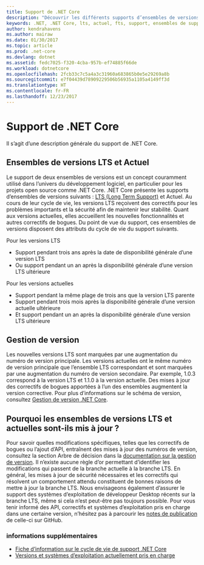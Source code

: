 ```yaml
---
title: Support de .NET Core
description: "Découvrir les différents supports d’ensembles de versions (LTS et Actuel) pour .NET Core"
keywords: .NET, .NET Core, lts, actuel, fts, support, ensembles de support, suivis de support, cycle de vie, ensembles de versions
author: kendrahavens
ms.author: mairaw
ms.date: 01/30/2017
ms.topic: article
ms.prod: .net-core
ms.devlang: dotnet
ms.assetid: fedc7025-f320-4cba-957b-ef74885f66de
ms.workload: dotnetcore
ms.openlocfilehash: 2fcb33c7c5a4a3c31960a683865b0e5e29269a8b
ms.sourcegitcommit: e7f04439d78909229506b56935a1105a4149ff3d
ms.translationtype: HT
ms.contentlocale: fr-FR
ms.lasthandoff: 12/23/2017
---
```

# <a name="net-core-support"></a>Support de .NET Core

Il s’agit d’une description générale du support de .NET Core.

## <a name="lts-and-current-release-trains"></a>Ensembles de versions LTS et Actuel

Le support de deux ensembles de versions est un concept couramment utilisé dans l’univers du développement logiciel, en particulier pour les projets open source comme .NET Core. .NET Core présente les supports d’ensembles de versions suivants : [LTS (Long Term Support)](https://en.wikipedia.org/wiki/Long-term_support) et Actuel. Au cours de leur cycle de vie, les versions LTS reçoivent des correctifs pour les problèmes importants et la sécurité afin de maintenir leur stabilité. Quant aux versions actuelles, elles accueillent les nouvelles fonctionnalités et autres correctifs de bogues. Du point de vue du support, ces ensembles de versions disposent des attributs du cycle de vie du support suivants.

Pour les versions LTS
* Support pendant trois ans après la date de disponibilité générale d’une version LTS
* Ou support pendant un an après la disponibilité générale d’une version LTS ultérieure

Pour les versions actuelles
* Support pendant la même plage de trois ans que la version LTS parente
* Support pendant trois mois après la disponibilité générale d’une version actuelle ultérieure
* Et support pendant un an après la disponibilité générale d’une version LTS ultérieure

## <a name="versioning"></a>Gestion de version
Les nouvelles versions LTS sont marquées par une augmentation du numéro de version principale. Les versions actuelles ont le même numéro de version principale que l’ensemble LTS correspondant et sont marquées par une augmentation du numéro de version secondaire. Par exemple, 1.0.3 correspond à la version LTS et 1.1.0 à la version actuelle. Des mises à jour des correctifs de bogues apportées à l’un des ensembles augmentent la version corrective. Pour plus d’informations sur le schéma de version, consultez [Gestion de version .NET Core](index.md).

## <a name="what-causes-updates-in-lts-and-current-trains"></a>Pourquoi les ensembles de versions LTS et actuelles sont-ils mis à jour ?
Pour savoir quelles modifications spécifiques, telles que les correctifs de bogues ou l’ajout d’API, entraînent des mises à jour des numéros de version, consultez la section Arbre de décision dans la [documentation sur la gestion de version](index.md). Il n’existe aucune règle d’or permettant d’identifier les modifications qui passent de la branche actuelle à la branche LTS. En général, les mises à jour de sécurité nécessaires et les correctifs qui résolvent un comportement attendu constituent de bonnes raisons de mettre à jour la branche LTS. Nous envisageons également d’assurer le support des systèmes d’exploitation de développeur Desktop récents sur la branche LTS, même si cela n’est peut-être pas toujours possible. Pour vous tenir informé des API, correctifs et systèmes d’exploitation pris en charge dans une certaine version, n’hésitez pas à parcourir les [notes de publication](https://github.com/dotnet/core/tree/master/release-notes) de celle-ci sur GitHub.

### <a name="further-reading"></a>informations supplémentaires
* [Fiche d’information sur le cycle de vie de support .NET Core](https://www.microsoft.com/net/core/support)
* [Versions et systèmes d’exploitation actuellement pris en charge](https://github.com/dotnet/core/blob/master/roadmap.md)
